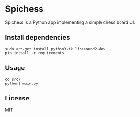 # Spichess

Spichess is a Python app implementing a simple chess board UI.

## Install dependencies

	sudo apt-get install python3-tk libasound2-dev
	pip install -r requirements
	
## Usage

	cd src/
	python3 main.py

## License
[MIT](https://choosealicense.com/licenses/mit/)
